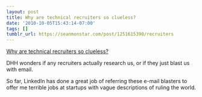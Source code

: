 ```yaml
---
layout: post
title: Why are technical recruiters so clueless?
date: '2010-10-05T15:43:14-07:00'
tags: []
tumblr_url: https://seanmonstar.com/post/1251615390/recruiters
---
```

[Why are technical recruiters so clueless?](http://37signals.com/svn/posts/2598-why-are-technical-recruiters-so-clueless)  

DHH wonders if any recruiters actually research us, or if they just blast us with email.

So far, LinkedIn has done a great job of referring these e-mail blasters to offer me terrible jobs at startups with vague descriptions of ruling the world.


